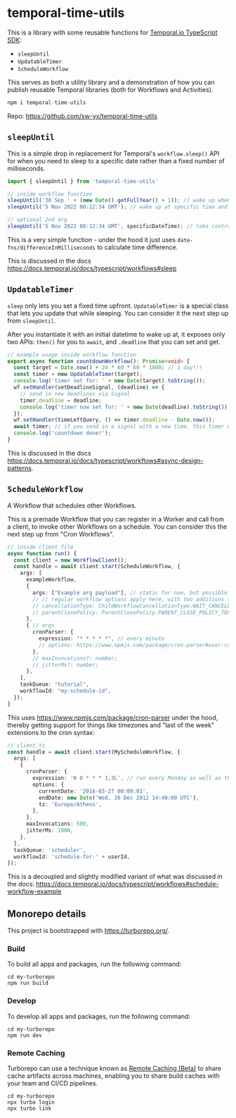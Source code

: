 # temporal-time-utils

This is a library with some reusable functions for [Temporal.io TypeScript SDK](https://docs.temporal.io/docs/typescript/introduction):

- `sleepUntil`
- `UpdatableTimer`
- `ScheduleWorkflow`

This serves as both a utility library and a demonstration of how you can publish reusable Temporal libraries (both for Workflows and Activities).

```ts
npm i temporal-time-utils
```

Repo: https://github.com/sw-yx/temporal-time-utils

## `sleepUntil`

This is a simple drop in replacement for Temporal's `workflow.sleep()` API for when you need to sleep to a specific date rather than a fixed number of milliseconds.

```ts
import { sleepUntil } from 'temporal-time-utils'

// inside workflow function
sleepUntil('30 Sep ' + (new Date().getFullYear() + 1)); // wake up when September ends
sleepUntil('5 Nov 2022 00:12:34 GMT'); // wake up at specific time and timezone

// optional 2nd arg
sleepUntil('5 Nov 2022 00:12:34 GMT', specificDateTime); // take control over the "start" time in case you need to
```

This is a very simple function - under the hood it just uses `date-fns/differenceInMilliseconds` to calculate time difference.

This is discussed in the docs https://docs.temporal.io/docs/typescript/workflows#sleep

## `UpdatableTimer`

`sleep` only lets you set a fixed time upfront. 
`UpdatableTimer` is a special class that lets you update that while sleeping.
You can consider it the next step up from `sleepUntil`.

After you instantiate it with an initial datetime to wake up at, it exposes only two APIs: `then()` for you to `await`, and `.deadline` that you can set and get.

```ts
// example usage inside workflow function
export async function countdownWorkflow(): Promise<void> {
  const target = Date.now() + 24 * 60 * 60 * 1000; // 1 day!!!
  const timer = new UpdatableTimer(target);
  console.log('timer set for: ' + new Date(target).toString());
  wf.setHandler(setDeadlineSignal, (deadline) => {
    // send in new deadlines via Signal
    timer.deadline = deadline;
    console.log('timer now set for: ' + new Date(deadline).toString());
  });
  wf.setHandler(timeLeftQuery, () => timer.deadline - Date.now());
  await timer; // if you send in a signal with a new time, this timer will resolve earlier!
  console.log('countdown done!');
}
```

This is discussed in the docs https://docs.temporal.io/docs/typescript/workflows#async-design-patterns.

## `ScheduleWorkflow`

A Workflow that schedules other Workflows.

This is a premade Workflow that you can register in a Worker and call from a client, to invoke other Workflows on a schedule. You can consider this the next step up from "Cron Workflows".

```ts
// inside client file
async function run() {
  const client = new WorkflowClient();
  const handle = await client.start(ScheduleWorkflow, {
    args: [
      exampleWorkflow,
      {
        args: ["Example arg payload"], // static for now, but possible to modify to make dynamic in future - ask swyx
        // // regular workflow options apply here, with two additions (defaults shown):
        // cancellationType: ChildWorkflowCancellationType.WAIT_CANCELLATION_COMPLETED,
        // parentClosePolicy: ParentClosePolicy.PARENT_CLOSE_POLICY_TERMINATE
      },
      { // args 
        cronParser: {
          expression: "* * * * *", // every minute
          // options: https://www.npmjs.com/package/cron-parser#user-content-options
        },
        // maxInvocations?: number; 
        // jitterMs?: number;
      },
    ],
    taskQueue: "tutorial",
    workflowId: "my-schedule-id",
  });
}
```

This uses https://www.npmjs.com/package/cron-parser under the hood, thereby getting support for things like timezones and "last of the week" extensions to the cron syntax:

```ts
// client.ts
const handle = await client.start(MyScheduleWorkflow, {
  args: [
    {
      cronParser: {
        expression: '0 0 * * * 1,3L', // run every Monday as well as the last Wednesday of the month
        options: {
          currentDate: '2016-03-27 00:00:01',
          endDate: new Date('Wed, 26 Dec 2012 14:40:00 UTC'),
          tz: 'Europe/Athens',
        },
      },
      maxInvocations: 500,
      jitterMs: 1000,
    },
  ],
  taskQueue: 'scheduler',
  workflowId: 'schedule-for-' + userId,
});
```

This is a decoupled and slightly modified variant of what was discussed in the docs: https://docs.temporal.io/docs/typescript/workflows#schedule-workflow-example

## Monorepo details

This project is bootstrapped with https://turborepo.org/.

### Build

To build all apps and packages, run the following command:

```
cd my-turborepo
npm run build
```

### Develop

To develop all apps and packages, run the following command:

```
cd my-turborepo
npm run dev
```

### Remote Caching

Turborepo can use a technique known as [Remote Caching (Beta)](https://turborepo.org/docs/features/remote-caching) to share cache artifacts across machines, enabling you to share build caches with your team and CI/CD pipelines.

```
cd my-turborepo
npx turbo login
npx turbo link
```
